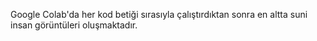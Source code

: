 Google Colab'da her kod betiği sırasıyla çalıştırdıktan sonra en altta suni insan görüntüleri oluşmaktadır.
